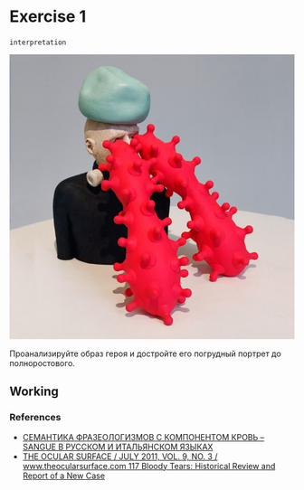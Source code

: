 # Exercise 1

`interpretation` 

![exercise1](exercise1.jpg)

Проанализируйте образ героя и достройте его погрудный портрет до полноростового.

## Working

### References
- [СЕМАНТИКА ФРАЗЕОЛОГИЗМОВ С КОМПОНЕНТОМ КРОВЬ – SANGUE В РУССКОМ И ИТАЛЬЯНСКОМ ЯЗЫКАХ](https://elib.bsu.by/bitstream/123456789/217733/1/310-317.pdf)
- [THE OCULAR SURFACE / JULY 2011, VOL. 9, NO. 3 / www.theocularsurface.com 117 Bloody Tears: Historical Review and Report of a New Case](https://coek.info/pdf-bloody-tears-historical-review-and-report-of-a-new-case-.html)


